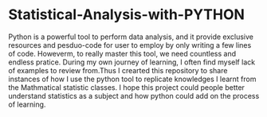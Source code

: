 # Statistical-Analysis-with-PYTHON
Python is a powerful tool to perform data analysis, and it provide exclusive resources and pesduo-code for user to employ by only writing a few lines of code.
Howeverm, to really master this tool, we need countless and endless pratice. During my own journey of learning, I often find myself lack of examples to review
from.Thus I crearted this repository to share instances of how I use the python tool to replicate knowledges I learnt from the Mathmatical statistic classes. I 
hope this project could people better understand statistics as a subject and how python could add on the process of learning.
